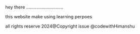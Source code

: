hey there .............................

this website make using learning perpoes

all rights reserve 2024@Copyright issue @codewithHimanshu
